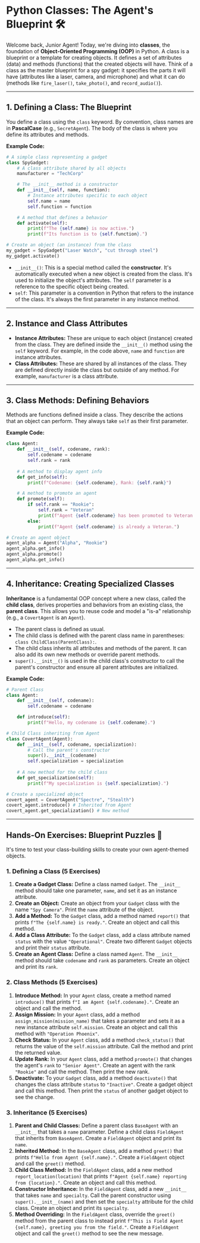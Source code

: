 # **Python Classes: The Agent's Blueprint 🛠️**

Welcome back, Junior Agent\! Today, we're diving into **classes**, the foundation of **Object-Oriented Programming (OOP)** in Python. A class is a blueprint or a template for creating objects. It defines a set of attributes (data) and methods (functions) that the created objects will have. Think of a class as the master blueprint for a spy gadget: it specifies the parts it will have (attributes like a laser, camera, and microphone) and what it can do (methods like `fire_laser()`, `take_photo()`, and `record_audio()`).

-----

## **1. Defining a Class: The Blueprint**

You define a class using the `class` keyword. By convention, class names are in **PascalCase** (e.g., `SecretAgent`). The body of the class is where you define its attributes and methods.

**Example Code:**

```python
# A simple class representing a gadget
class SpyGadget:
    # A class attribute shared by all objects
    manufacturer = "TechCorp"

    # The __init__ method is a constructor
    def __init__(self, name, function):
        # Instance attributes specific to each object
        self.name = name
        self.function = function

    # A method that defines a behavior
    def activate(self):
        print(f"The {self.name} is now active.")
        print(f"Its function is to {self.function}.")

# Create an object (an instance) from the class
my_gadget = SpyGadget("Laser Watch", "cut through steel")
my_gadget.activate()
```

  - `__init__()`: This is a special method called the **constructor**. It's automatically executed when a new object is created from the class. It's used to initialize the object's attributes. The `self` parameter is a reference to the specific object being created.
  - `self`: This parameter is a convention in Python that refers to the instance of the class. It's always the first parameter in any instance method.

-----

## **2. Instance and Class Attributes**

  - **Instance Attributes:** These are unique to each object (instance) created from the class. They are defined inside the `__init__()` method using the `self` keyword. For example, in the code above, `name` and `function` are instance attributes.
  - **Class Attributes:** These are shared by all instances of the class. They are defined directly inside the class but outside of any method. For example, `manufacturer` is a class attribute.

-----

## **3. Class Methods: Defining Behaviors**

Methods are functions defined inside a class. They describe the actions that an object can perform. They always take `self` as their first parameter.

**Example Code:**

```python
class Agent:
    def __init__(self, codename, rank):
        self.codename = codename
        self.rank = rank
    
    # A method to display agent info
    def get_info(self):
        print(f"Codename: {self.codename}, Rank: {self.rank}")

    # A method to promote an agent
    def promote(self):
        if self.rank == "Rookie":
            self.rank = "Veteran"
            print(f"Agent {self.codename} has been promoted to Veteran.")
        else:
            print(f"Agent {self.codename} is already a Veteran.")

# Create an agent object
agent_alpha = Agent("Alpha", "Rookie")
agent_alpha.get_info()
agent_alpha.promote()
agent_alpha.get_info()
```

-----

## **4. Inheritance: Creating Specialized Classes**

**Inheritance** is a fundamental OOP concept where a new class, called the **child class**, derives properties and behaviors from an existing class, the **parent class**. This allows you to reuse code and model a "is-a" relationship (e.g., a `CovertAgent` is an `Agent`).

  - The parent class is defined as usual.
  - The child class is defined with the parent class name in parentheses: `class ChildClass(ParentClass):`.
  - The child class inherits all attributes and methods of the parent. It can also add its own new methods or override parent methods.
  - `super().__init__()` is used in the child class's constructor to call the parent's constructor and ensure all parent attributes are initialized.

**Example Code:**

```python
# Parent Class
class Agent:
    def __init__(self, codename):
        self.codename = codename

    def introduce(self):
        print(f"Hello, my codename is {self.codename}.")

# Child Class inheriting from Agent
class CovertAgent(Agent):
    def __init__(self, codename, specialization):
        # Call the parent's constructor
        super().__init__(codename)
        self.specialization = specialization
    
    # A new method for the child class
    def get_specialization(self):
        print(f"My specialization is {self.specialization}.")

# Create a specialized object
covert_agent = CovertAgent("Spectre", "Stealth")
covert_agent.introduce() # Inherited from Agent
covert_agent.get_specialization() # New method
```

-----

## **Hands-On Exercises: Blueprint Puzzles 🧩**

It's time to test your class-building skills to create your own agent-themed objects.

### **1. Defining a Class (5 Exercises)**

1.  **Create a Gadget Class:** Define a class named `Gadget`. The `__init__` method should take one parameter, `name`, and set it as an instance attribute.
2.  **Create an Object:** Create an object from your `Gadget` class with the name `"Spy Camera"`. Print the `name` attribute of the object.
3.  **Add a Method:** To the `Gadget` class, add a method named `report()` that prints `f"The {self.name} is ready."`. Create an object and call this method.
4.  **Add a Class Attribute:** To the `Gadget` class, add a class attribute named `status` with the value `"Operational"`. Create two different `Gadget` objects and print their `status` attribute.
5.  **Create an Agent Class:** Define a class named `Agent`. The `__init__` method should take `codename` and `rank` as parameters. Create an object and print its `rank`.

### **2. Class Methods (5 Exercises)**

1.  **Introduce Method:** In your `Agent` class, create a method named `introduce()` that prints `f"I am Agent {self.codename}."`. Create an object and call the method.
2.  **Assign Mission:** In your `Agent` class, add a method `assign_mission(mission_name)` that takes a parameter and sets it as a new instance attribute `self.mission`. Create an object and call this method with `"Operation Phoenix"`.
3.  **Check Status:** In your `Agent` class, add a method `check_status()` that returns the value of the `self.mission` attribute. Call the method and print the returned value.
4.  **Update Rank:** In your `Agent` class, add a method `promote()` that changes the agent's `rank` to `"Senior Agent"`. Create an agent with the rank `"Rookie"` and call the method. Then print the new rank.
5.  **Deactivate:** To your `Gadget` class, add a method `deactivate()` that changes the class attribute `status` to `"Inactive"`. Create a gadget object and call this method. Then print the `status` of another gadget object to see the change.

### **3. Inheritance (5 Exercises)**

1.  **Parent and Child Classes:** Define a parent class `BaseAgent` with an `__init__` that takes a `name` parameter. Define a child class `FieldAgent` that inherits from `BaseAgent`. Create a `FieldAgent` object and print its `name`.
2.  **Inherited Method:** In the `BaseAgent` class, add a method `greet()` that prints `f"Hello from Agent {self.name}."`. Create a `FieldAgent` object and call the `greet()` method.
3.  **Child Class Method:** In the `FieldAgent` class, add a new method `report_location(location)` that prints `f"Agent {self.name} reporting from {location}."`. Create an object and call this method.
4.  **Constructor Inheritance:** In the `FieldAgent` class, add a new `__init__` that takes `name` and `specialty`. Call the parent constructor using `super().__init__(name)` and then set the `specialty` attribute for the child class. Create an object and print its `specialty`.
5.  **Method Overriding:** In the `FieldAgent` class, override the `greet()` method from the parent class to instead print `f"This is Field Agent {self.name}, greeting you from the field."`. Create a `FieldAgent` object and call the `greet()` method to see the new message.


